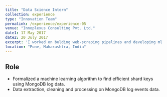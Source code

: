 ```yaml
---
title: "Data Science Intern"
collection: experience
type: "Innovation Team"
permalink: /experience/experience-05
venue: "Innoplexus Consulting Pvt. Ltd."
date1: 17 May 2017
date2: 20 July 2017 
excerpt: 'I worked on bulding web-scraping pipelines and developing ml methods to improve sharding in MongoDB database.'
location: "Pune, Maharashtra, India"
---
```


## Role
- Formalized a machine learning algorithm to find efficient shard keys using MongoDB log data.
- Data extraction, cleaning and processing on MongoDB log events data.

<!-- 
Heading 1
======

Heading 2
======

Heading 3
====== -->

